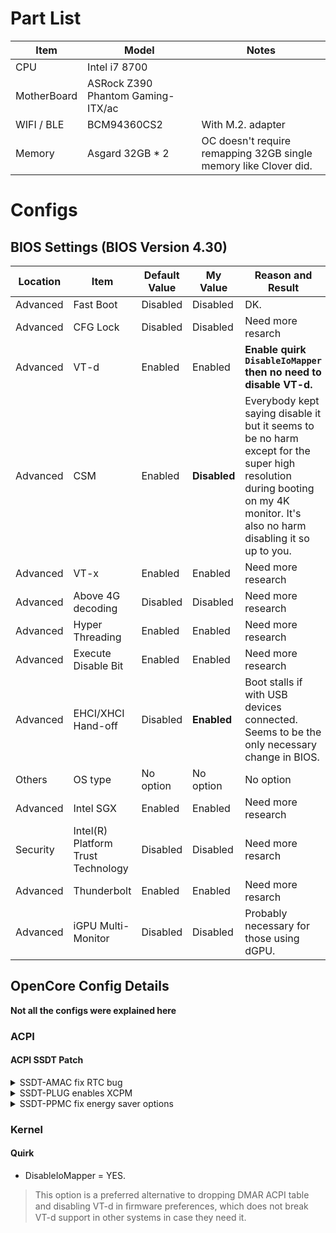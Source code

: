 # Part List
Item | Model | Notes
--- | --- | --- |
CPU | Intel i7 8700
MotherBoard | ASRock Z390 Phantom Gaming-ITX/ac
WIFI / BLE | BCM94360CS2 | With M.2. adapter
Memory | Asgard 32GB * 2 | OC doesn't require remapping 32GB single memory like Clover did.
# Configs
## BIOS Settings (BIOS Version 4.30)
Location | Item | Default Value | My Value | Reason and Result
--- | --- | --- | --- | ---
Advanced | Fast Boot | Disabled | Disabled | DK.
Advanced | CFG Lock | Disabled | Disabled | Need more resarch
Advanced | VT-d | Enabled | Enabled | **Enable quirk ```DisableIoMapper``` then no need to disable VT-d.**
Advanced | CSM | Enabled | **Disabled** | Everybody kept saying disable it but it seems to be no harm except for the super high resolution during booting on my 4K monitor. It's also no harm disabling it so up to you.
Advanced | VT-x | Enabled | Enabled | Need more research
Advanced | Above 4G decoding | Disabled | Disabled | Need more research
Advanced | Hyper Threading | Enabled | Enabled | Need more research
Advanced | Execute Disable Bit | Enabled | Enabled | Need more research
Advanced | EHCI/XHCI Hand-off | Disabled | **Enabled** | Boot stalls if with USB devices connected. Seems to be the only necessary change in BIOS.
Others | OS type | No option | No option | No option
Advanced | Intel SGX | Enabled | Enabled | Need more research
Security | Intel(R) Platform Trust Technology | Disabled | Disabled | Need more resarch
Advanced | Thunderbolt | Enabled | Enabled | Need more resarch
Advanced | iGPU Multi-Monitor | Disabled | Disabled | Probably necessary for those using dGPU.



## OpenCore Config Details
**Not all the configs were explained here**
### ACPI
#### ACPI SSDT Patch
<details><summary>SSDT-AMAC fix RTC bug</summary>

macOS requires `RTC._STA` to return `0x0F`, meaning RTC enabled. While Asrock BIOS (ASUS and some other compaines too) enabled AWAC and disabled RTC by default (Probably for Windows).  
After reviewing the codes, I replaced the old renaming hotpatch with SSDT-AWAC SSDT patch.
The renaming hot patch replaced the ```If ((STAS == One))``` of `RTC._STA` in DSDT with ```If ((0xFF || 0xFFFF))``` , so the RTC._STA will always return `0x0F`. It might lead to a conflict in the future, since both RTC and AWAC are enabled at the same time.  
If you failed to boot, you may find the renaming method in an older commit, or use ```SSDT-RTC0``` instead.  
Reference: [
FIX for boot hangs after BIOS update (ACPI PATCH)](https://www.tonymacx86.com/threads/fix-for-boot-hangs-after-bios-update-acpi-patch.275091/page-7#post-1972443), [ACPISamples](https://github.com/acidanthera/OpenCorePkg/blob/master/Docs/AcpiSamples)

</details>
<details><summary>SSDT-PLUG enables XCPM</summary>

XCPM was said to bring better performance ( or sth blah blah ). At least it's harmless.  
Check status by ```sysctl -n machdep.xcpm.mode```.  
You might need to change PR00 to CPU0, depending on your MB model. You could query this by ```ioreg -p IODeviceTree -c IOACPIPlatformDevice -k cpu-type -k clock-frequency | egrep name | sed -e 's/ *[-|="<a-z>]//g'```  
You might need to enable Intel SpeedStep in your BIOS. For my MB it's enabled by default.  
Reference: [SKL+平台XCPM+HWP完整原生电源管理探究](https://www.misonsky.cn/102.html), [macOS Native CPU/IGPU Power Management](https://www.tonymacx86.com/threads/macos-native-cpu-igpu-power-management.222982/), [SSDT-PLUG.dsl](https://github.com/acidanthera/OpenCorePkg/blob/master/Docs/AcpiSamples/SSDT-PLUG.dsl)

</details>
<details><summary>SSDT-PPMC fix energy saver options</summary>

This SSDT fix seems to be harmless.  
You could verify it by looking into Preferences. You should be able to see 5 options (including power nap) instead of 2.
</details>

### Kernel
#### Quirk
- DisableIoMapper = YES.
>This option is a preferred alternative to dropping DMAR ACPI table and disabling VT-d in ﬁrmware preferences, which does not break VT-d support in other systems in case they need it.
